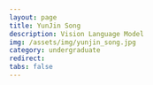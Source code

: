 ```yaml
---
layout: page
title: YunJin Song
description: Vision Language Model
img: /assets/img/yunjin_song.jpg
category: undergraduate
redirect:  
tabs: false
---
```

